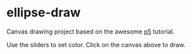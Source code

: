 # ellipse-draw

 Canvas drawing project based on the awesome [p5](git@github.com:ipc103/ellipse-draw.git) tutorial. 

 Use the sliders to set color. Click on the canvas above to draw. 


